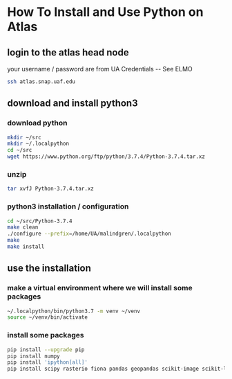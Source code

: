 # How To Install and Use Python on Atlas

## login to the atlas head node
your username / password are from UA Credentials -- See ELMO
```sh
ssh atlas.snap.uaf.edu
```

## download and install python3
### download python
```sh
mkdir ~/src
mkdir ~/.localpython
cd ~/src
wget https://www.python.org/ftp/python/3.7.4/Python-3.7.4.tar.xz
```

### unzip 
```sh
tar xvfJ Python-3.7.4.tar.xz
```

### python3 installation / configuration
```sh
cd ~/src/Python-3.7.4
make clean
./configure --prefix=/home/UA/malindgren/.localpython
make
make install
```

## use the installation
### make a virtual environment where we will install some packages
```sh
~/.localpython/bin/python3.7 -m venv ~/venv
source ~/venv/bin/activate
```

### install some packages 
```sh
pip install --upgrade pip
pip install numpy
pip install 'ipython[all]'
pip install scipy rasterio fiona pandas geopandas scikit-image scikit-learn shapely netCDF4 xarray
```

